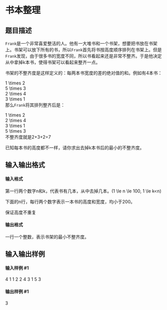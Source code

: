
# 书本整理
## 题目描述
`Frank`是一个非常喜爱整洁的人。他有一大堆书和一个书架，想要把书放在书架上。书架可以放下所有的书，所以`Frank`首先将书按高度顺序排列在书架上。但是`Frank`发现，由于很多书的宽度不同，所以书看起来还是非常不整齐。于是他决定从中拿掉k本书，使得书架可以看起来整齐一点。

书架的不整齐度是这样定义的：每两本书宽度的差的绝对值的和。例如有4本书：

1 \times 2  
5 \times 3  
2 \times 4  
3 \times 1    
那么`Frank`将其排列整齐后是：

1 \times 2  
2 \times 4  
3 \times 1  
5 \times 3  
不整齐度就是2+3+2=7

已知每本书的高度都不一样，请你求出去掉k本书后的最小的不整齐度。

## 输入输出格式
#### 输入格式

第一行两个数字n和k，代表书有几本，从中去掉几本。(1 \le n \le 100, 1  \le k&lt;n)

下面的n行，每行两个数字表示一本书的高度和宽度，均小于200。

保证高度不重复

#### 输出格式

一行一个整数，表示书架的最小不整齐度。

## 输入输出样例
#### 输入样例 #1
4 1
1 2
2 4
3 1
5 3

#### 输出样例 #1
3
